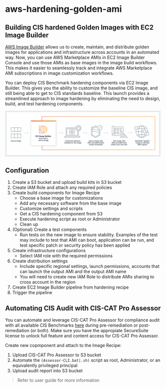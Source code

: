 # aws-hardening-golden-ami

## Building CIS hardened Golden Images with EC2 Image Builder
[AWS Image Builder](https://docs.aws.amazon.com/imagebuilder/latest/userguide/what-is-image-builder.html) allows us to create, maintain, and distribute golden images for applications and infrastructure across accounts in an automated way. Now, you can use AWS Marketplace AMIs in EC2 Image Builder Console and use those AMIs as base images in the image build workflows. This makes it easier to seamlessly track and integrate AWS Marketplace AMI subscriptions in image customization workflows.

You can deploy CIS Benchmark hardening components via EC2 Image Builder. This gives you the ability to customize the baseline CIS image, and still being able to get to CIS standards baseline. This launch provides a streamlined approach to image hardening by eliminating the need to design, build, and test hardening components.

![Hardening workflow](images/hardeningAMIs.png)

## Configuration
1. Create a S3 bucket and upload build kits in S3 bucket
2. Create IAM Role and attach any required policies
3. Create build components for Image Recipe
    - Choose a base image for customizations
    - Add any necessary software from the base image
    - Customize settings and scripts 
    - Get a CIS hardening component from S3
    - Execute hardening script as root or Administrator
    - Clean up
4. (Optional) Create a test components 
    - Run tests on the new image to ensure stability. Examples of the test may include to test that AMI can boot, application can be run, and test specific patch or security policy has been applied
5. Create infrastructure configurations
    - Select IAM role with the required permissions
6. Create distribution settings
    - Include specific regional settings, launch permissions, accounts that can launch the output AMI and the output AMI name
    - You will need to create new IAM Role to distribute AMIs sharing to cross account in the region
7. Create EC2 Image Builder pipeline from hardening recipe
8. Trigger the pipeline

## Automating CIS Audit with CIS-CAT Pro Assessor
You can automate and leverage CIS-CAT Pro Assessor for compliance audit with all available CIS Benchmarks [here](https://github.com/CISecurity/CCPA-Docs/blob/master/docs/Coverage%20Guide.md#cis-benchmark-coverage) during pre-remediation or post-remediation (or both). Make sure you have the appropiate SecureSuite license to unlock full feature and content access for CIS-CAT Pro Assessor. 

Create new copmponent and attach to the Image Recipe:
1. Upload CIS-CAT Pro Assessor to S3 bucket
2. Automate the `(Assessor-CLI.bat|.sh)` script as root, Administrator, or an equivalently privileged principal
3. Upload audit report into S3 bucket
> Refer to user guide for more information 
